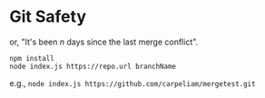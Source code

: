 # Git Safety

or, "It's been *n* days since the last merge conflict".

```
npm install
node index.js https://repo.url branchName
```

e.g., `node index.js https://github.com/carpeliam/mergetest.git`

